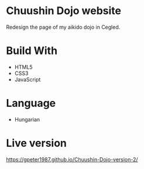 # Chuushin Dojo website
 Redesign the page of my aikido dojo in Cegled.

# Build With

  - HTML5
  - CSS3
  - JavaScript
 
# Language
 - Hungarian
  
# Live version
https://gpeter1987.github.io/Chuushin-Dojo-version-2/

